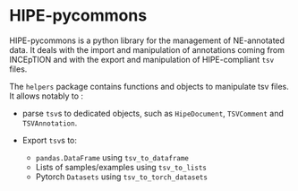 # HIPE-pycommons

HIPE-pycommons is a python library for the management of NE-annotated data. It deals with the import and manipulation of annotations coming from INCEpTION and with the export and manipulation of HIPE-compliant `tsv` files.

The `helpers` package contains functions and objects to manipulate tsv files. It allows notably to : 

- parse `tsv`s to dedicated objects, such as `HipeDocument`, `TSVComment` and `TSVAnnotation`. 


- Export `tsv`s to: 
  - `pandas.DataFrame` using `tsv_to_dataframe`
  - Lists of samples/examples using `tsv_to_lists`
  - Pytorch `Datasets` using `tsv_to_torch_datasets`


